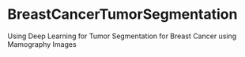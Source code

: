 # BreastCancerTumorSegmentation
Using Deep Learning for Tumor Segmentation for Breast Cancer using 
Mamography Images
